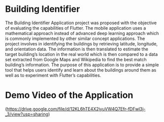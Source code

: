 # Building Identifier

The Building Identifier Application project was proposed with the objective of evaluating the capabilities of Flutter. The mobile application uses a mathematical approach instead of advanced deep learning approach which is commonly implemented by other similar concept applications. The project involves in identifying the buildings by retrieving latitude, longitude, and orientation data. The information is then translated to estimate the target building’s location in the real world which is then compared to a data set extracted from Google Maps and Wikipedia to find the best match building’s information. The purpose of this application is to provide a simple tool that helps users identify and learn about the buildings around them as well as to experiment with Flutter’s capabilities.

# Demo Video of the Application
(https://drive.google.com/file/d/12KL6hTE4X2jyuVW4Q7Efr-fDFwl3j-_3/view?usp=sharing)
